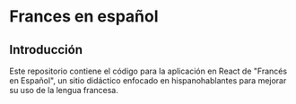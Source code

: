 # Frances en español

## Introducción

Este repositorio contiene el código para la aplicación en React de "Francés en Español", un sitio didáctico enfocado en hispanohablantes para mejorar su uso de la lengua francesa.